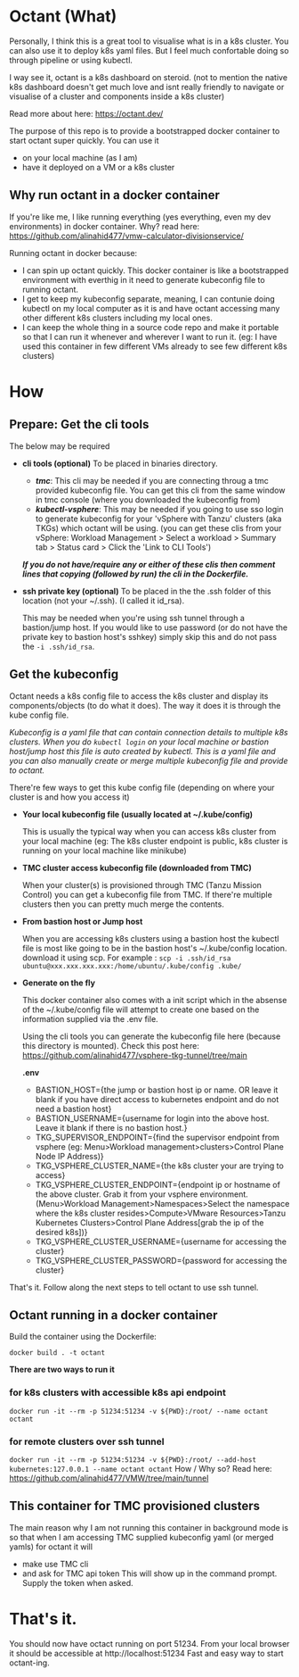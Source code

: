 # Octant (What)

Personally, I think this is a great tool to visualise what is in a k8s cluster. You can also use it to deploy k8s yaml files. But I feel much confortable doing so through pipeline or using kubectl.

I way see it, octant is a k8s dashboard on steroid. (not to mention the native k8s dashboard doesn't get much love and isnt really friendly to navigate or visualise of a cluster and components inside a k8s cluster)

Read more about here: https://octant.dev/

The purpose of this repo is to provide a bootstrapped docker container to start octant super quickly. You can use it
- on your local machine (as I am)
- have it deployed on a VM or a k8s cluster

## Why run octant in a docker container

If you're like me, I like running everything (yes everything, even my dev environments) in docker container. Why? read here: https://github.com/alinahid477/vmw-calculator-divisionservice/ 

Running octant in docker because:

- I can spin up octant quickly. This docker container is like a bootstrapped environment with everthig in it need to generate kubeconfig file to running octant. 
- I get to keep my kubeconfig separate, meaning, I can contunie doing kubectl on my local computer as it is and have octant accessing many other different k8s clusters including my local ones.
- I can keep the whole thing in a source code repo and make it portable so that I can run it whenever and wherever I want to run it. (eg: I have used this container in few different VMs already to see few different k8s clusters)



# How


## Prepare: Get the cli tools

The below may be required
- **cli tools (optional)**
    To be placed in binaries directory. 

    - ***tmc***: This cli may be needed if you are connecting throug a tmc provided kubeconfig file. You can get this cli from the same window in tmc console (where you downloaded the kubeconfig from)
    - ***kubectl-vsphere***: This may be needed if you going to use sso login to generate kubeconfig for your 'vSphere with Tanzu' clusters (aka TKGs) which octant will be using. (you can get these clis from your vSphere: Workload Management > Select a workload > Summary tab > Status card > Click the 'Link to CLI Tools')

    ***If you do not have/require any or either of these clis then comment lines that copying (followed by run) the cli in the Dockerfile.***

- **ssh private key (optional)**
    To be placed in the the .ssh folder of this location (not your ~/.ssh). (I called it id_rsa). 

    This may be needed when you're using ssh tunnel through a bastion/jump host. If you would like to use password (or do not have the private key to bastion host's sshkey) simply skip this and do not pass the `-i .ssh/id_rsa`.



## Get the kubeconfig

Octant needs a k8s config file to access the k8s cluster and display its components/objects (to do what it does). The way it does it is through the kube config file.

*Kubeconfig is a yaml file that can contain connection details to multiple k8s clusters. When you do `kubectl login` on your local machine or bastion host/jump host this file is auto created by kubectl. This is a yaml file and you can also manually create or merge multiple kubeconfig file and provide to octant.* 

There're few ways to get this kube config file (depending on where your cluster is and how you access it)
- **Your local kubeconfig file (usually located at ~/.kube/config)**

    This is usually the typical way when you can access k8s cluster from your local machine (eg: The k8s cluster endpoint is public, k8s cluster is running on your local machine like minikube)

- **TMC cluster access kubeconfig file (downloaded from TMC)**
    
    When your cluster(s) is provisioned through TMC (Tanzu Mission Control) you can get a kubeconfig file from TMC. If there're multiple clusters then you can pretty much merge the contents.

- **From bastion host or Jump host**
    
    When you are accessing k8s clusters using a bastion host the kubectl file is most like going to be in the bastion host's ~/.kube/config location. download it using scp. For example : `scp -i .ssh/id_rsa ubuntu@xxx.xxx.xxx.xxx:/home/ubuntu/.kube/config .kube/`

- **Generate on the fly**

    This docker container also comes with a init script which in the absense of the ~/.kube/config file will attempt to create one based on the information supplied via the .env file. 

    Using the cli tools you can generate the kubeconfig file here (because this directory is mounted). Check this post here: https://github.com/alinahid477/vsphere-tkg-tunnel/tree/main

    **.env**
    - BASTION_HOST={the jump or bastion host ip or name. OR leave it blank if you have direct access to kubernetes endpoint and do not need a bastion host}
    - BASTION_USERNAME={username for login into the above host. Leave it blank if there is no bastion host.}
    - TKG_SUPERVISOR_ENDPOINT={find the supervisor endpoint from vsphere (eg: Menu>Workload management>clusters>Control Plane Node IP Address)}
    - TKG_VSPHERE_CLUSTER_NAME={the k8s cluster your are trying to access}
    - TKG_VSPHERE_CLUSTER_ENDPOINT={endpoint ip or hostname of the above cluster. Grab it from your vsphere environment. (Menu>Workload Management>Namespaces>Select the namespace where the k8s cluster resides>Compute>VMware Resources>Tanzu Kubernetes Clusters>Control Plane Address[grab the ip of the desired k8s])}
    - TKG_VSPHERE_CLUSTER_USERNAME={username for accessing the cluster}
    - TKG_VSPHERE_CLUSTER_PASSWORD={password for accessing the cluster}

    
That's it. Follow along the next steps to tell octant to use ssh tunnel.


## Octant running in a docker container


Build the container using the Dockerfile:

```
docker build . -t octant
```

**There are two ways to run it**

### for k8s clusters with accessible k8s api endpoint

`docker run -it --rm -p 51234:51234 -v ${PWD}:/root/ --name octant octant`

### for remote clusters over ssh tunnel

`docker run -it --rm -p 51234:51234 -v ${PWD}:/root/ --add-host kubernetes:127.0.0.1 --name octant octant`
How / Why so? Read here: https://github.com/alinahid477/VMW/tree/main/tunnel

## This container for TMC provisioned clusters
The main reason why I am not running this container in background mode is so that when I am accessing TMC supplied kubeconfig yaml (or merged yamls) for octant it will 
- make use TMC cli 
- and ask for TMC api token
This will show up in the command prompt. Supply the token when asked.

# That's it.
You should now have octact running on port 51234.
From your local browser it should be accessible at http://localhost:51234
Fast and easy way to start octant-ing.

